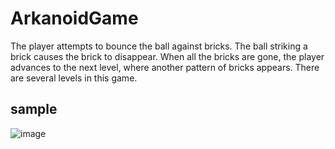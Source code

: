# ArkanoidGame
The player attempts to bounce the ball against bricks. The ball striking a brick causes the brick to disappear. When all the bricks are gone, the player advances to the next level, where another pattern of bricks appears.
There are several levels in this game.

 ## sample
 
![image](https://user-images.githubusercontent.com/73064092/156007489-9efc9cfa-e2bc-4c57-b7c4-02028606d83c.png)




